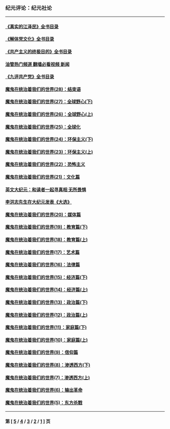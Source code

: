 ### 纪元评论：纪元社论
---
#### [《真实的江泽民》全书目录](../../pages/nsc422/n13721399.md?05270330) 
#### [《解体党文化》全书目录](../../pages/nsc422/n13721157.md?05270330) 
#### [《共产主义的终极目的》全书目录](../../pages/nsc422/n13721048.md?05270330) 
#### [油管热门频道 翻墙必看视频 新闻](ok?05270330)
#### [《九评共产党》全书目录](../../pages/nsc422/n13708085.md?05270330) 
#### [魔鬼在统治着我们的世界(28)：结束语](../../pages/nsc422/n10936246.md?05270330) 
#### [魔鬼在统治着我们的世界(27)：全球野心(下)](../../pages/nsc422/n10928319.md?05270330) 
#### [魔鬼在统治着我们的世界(26)：全球野心(上)](../../pages/nsc422/n10900318.md?05270330) 
#### [魔鬼在统治着我们的世界(25)：全球化](../../pages/nsc422/n10788205.md?05270330) 
#### [魔鬼在统治着我们的世界(24)：环保主义(下)](../../pages/nsc422/n10695307.md?05270330) 
#### [魔鬼在统治着我们的世界(23)：环保主义(上)](../../pages/nsc422/n10688613.md?05270330) 
#### [魔鬼在统治着我们的世界(22)：恐怖主义](../../pages/nsc422/n10614727.md?05270330) 
#### [魔鬼在统治着我们的世界(21)：文化篇](../../pages/nsc422/n10597706.md?05270330) 
#### [英文大纪元：和读者一起寻真相 无所畏惧](../../pages/nsc422/n12542027.md?05270330) 
#### [李洪志先生在大纪元发表《大选》](../../pages/nsc422/n12534746.md?05270330) 
#### [魔鬼在统治着我们的世界(20)：媒体篇](../../pages/nsc422/n10586579.md?05270330) 
#### [魔鬼在统治着我们的世界(19)：教育篇(下)](../../pages/nsc422/n10564808.md?05270330) 
#### [魔鬼在统治着我们的世界(18)：教育篇(上)](../../pages/nsc422/n10526970.md?05270330) 
#### [魔鬼在统治着我们的世界(17)：艺术篇](../../pages/nsc422/n10499093.md?05270330) 
#### [魔鬼在统治着我们的世界(16)：法律篇](../../pages/nsc422/n10485969.md?05270330) 
#### [魔鬼在统治着我们的世界(15)：经济篇(下)](../../pages/nsc422/n10469975.md?05270330) 
#### [魔鬼在统治着我们的世界(14)：经济篇(上)](../../pages/nsc422/n10457370.md?05270330) 
#### [魔鬼在统治着我们的世界(13)：政治篇(下)](../../pages/nsc422/n10448270.md?05270330) 
#### [魔鬼在统治着我们的世界(12)：政治篇(上)](../../pages/nsc422/n10444576.md?05270330) 
#### [魔鬼在统治着我们的世界(11)：家庭篇(下)](../../pages/nsc422/n10440961.md?05270330) 
#### [魔鬼在统治着我们的世界(10)：家庭篇(上)](../../pages/nsc422/n10435448.md?05270330) 
#### [魔鬼在统治着我们的世界(9)：信仰篇](../../pages/nsc422/n10432159.md?05270330) 
#### [魔鬼在统治着我们的世界(8)：渗透西方(下)](../../pages/nsc422/n10429603.md?05270330) 
#### [魔鬼在统治着我们的世界(7)：渗透西方(上)](../../pages/nsc422/n10426013.md?05270330) 
#### [魔鬼在统治着我们的世界(6)：输出革命](../../pages/nsc422/n10421536.md?05270330) 
#### [魔鬼在统治着我们的世界(5)：东方杀戮](../../pages/nsc422/n10417707.md?05270330) 

---
#### 第 [ [5](./5.md?05270330) / [4](./4.md?05270330) / [3](./3.md?05270330) / [2](./2.md?05270330) / [1](./1.md?05270330) ] 页
